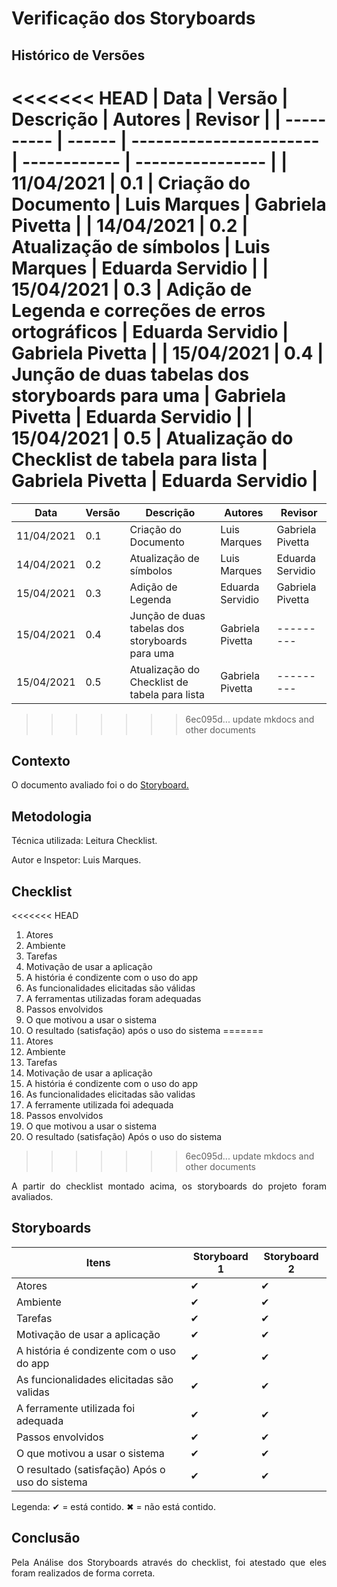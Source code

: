 # Verificação dos Storyboards

## Histórico de Versões

<<<<<<< HEAD
| Data       | Versão | Descrição               | Autores      | Revisor          |
| ---------- | ------ | ----------------------- | ------------ | ---------------- |
| 11/04/2021 | 0.1    | Criação do Documento    | Luis Marques | Gabriela Pivetta |
| 14/04/2021 | 0.2    | Atualização de símbolos | Luis Marques | Eduarda Servidio |
| 15/04/2021 | 0.3    | Adição de Legenda e correções de erros ortográficos      | Eduarda Servidio | Gabriela Pivetta |
| 15/04/2021 | 0.4    | Junção de duas tabelas dos storyboards para uma  | Gabriela Pivetta | Eduarda Servidio |
| 15/04/2021 | 0.5    | Atualização do Checklist de tabela para lista  | Gabriela Pivetta | Eduarda Servidio |
=======
| Data       | Versão | Descrição                                       | Autores          | Revisor          |
| ---------- | ------ | ----------------------------------------------- | ---------------- | ---------------- |
| 11/04/2021 | 0.1    | Criação do Documento                            | Luis Marques     | Gabriela Pivetta |
| 14/04/2021 | 0.2    | Atualização de símbolos                         | Luis Marques     | Eduarda Servidio |
| 15/04/2021 | 0.3    | Adição de Legenda                               | Eduarda Servidio | Gabriela Pivetta |
| 15/04/2021 | 0.4    | Junção de duas tabelas dos storyboards para uma | Gabriela Pivetta | ---------        |
| 15/04/2021 | 0.5    | Atualização do Checklist de tabela para lista   | Gabriela Pivetta | ---------        |
>>>>>>> 6ec095d... update mkdocs and other documents

## Contexto

<p align="justify">O documento avaliado foi o do <a href = "https://requisitos-de-software.github.io/2020.2-Meu-Gov.br/Elicitacao/storyboard/" > Storyboard.</a> </p>

## Metodologia

<p align="justify">Técnica utilizada: Leitura Checklist.</p>
Autor e Inspetor: Luis Marques.

## Checklist

<<<<<<< HEAD
1. Atores                                         
2. Ambiente                                       
3. Tarefas                                        
4. Motivação de usar a aplicação                  
5. A história é condizente com o uso do app       
6. As funcionalidades elicitadas são válidas      
7. A ferramentas utilizadas foram adequadas            
8. Passos envolvidos                             
9. O que motivou a usar o sistema                 
10. O resultado (satisfação) após o uso do sistema 
=======
1. Atores
2. Ambiente
3. Tarefas
4. Motivação de usar a aplicação
5. A história é condizente com o uso do app
6. As funcionalidades elicitadas são validas
7. A ferramente utilizada foi adequada
8. Passos envolvidos
9. O que motivou a usar o sistema
10. O resultado (satisfação) Após o uso do sistema
>>>>>>> 6ec095d... update mkdocs and other documents

<p align="justify"> A partir do checklist montado acima, os storyboards do projeto foram avaliados. </p>

## Storyboards

| Itens                                          | Storyboard 1 | Storyboard 2 |
| ---------------------------------------------- | ------------ | ------------ |
| Atores                                         | ✔            | ✔            |
| Ambiente                                       | ✔            | ✔            |
| Tarefas                                        | ✔            | ✔            |
| Motivação de usar a aplicação                  | ✔            | ✔            |
| A história é condizente com o uso do app       | ✔            | ✔            |
| As funcionalidades elicitadas são validas      | ✔            | ✔            |
| A ferramente utilizada foi adequada            | ✔            | ✔            |
| Passos envolvidos                              | ✔            | ✔            |
| O que motivou a usar o sistema                 | ✔            | ✔            |
| O resultado (satisfação) Após o uso do sistema | ✔            | ✔            |

Legenda: ✔ = está contido. ✖ = não está contido.

## Conclusão

<p align="justify"> Pela Análise dos Storyboards através do checklist, foi atestado que eles foram realizados de forma correta.</p>
